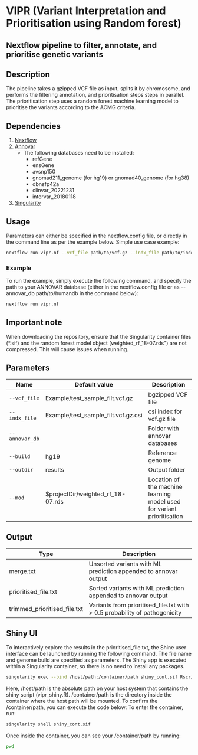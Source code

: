 # VIPR (Variant Interpretation and Prioritisation using Random forest) 

## Nextflow pipeline to filter, annotate, and prioritise genetic variants

## Description
The pipeline takes a gzipped VCF file as input, splits it by chromosome, and performs the filtering annotation, and prioritisation steps steps in parallel. The prioritisation step uses a random forest machine learning model to prioritise the variants according to the ACMG criteria.

## Dependencies
1. [Nextflow](https://www.nextflow.io)
2. [Annovar](http://annovar.openbioinformatics.org/en/latest/)
   - The following databases need to be installed:
        - refGene
        - ensGene
        - avsnp150
        - gnomad211_genome (for hg19) or gnomad40_genome (for hg38)
        - dbnsfp42a
        - clinvar_20221231
        - intervar_20180118 
3. [Singularity](https://docs.sylabs.io/guides/3.0/user-guide/index.html)

## Usage
Parameters can either be specified in the nextflow.config file, or directly in the command line as per the example below.
Simple use case example:
```bash
nextflow run vipr.nf --vcf_file path/to/vcf.gz --indx_file path/to/index --build hg19 --annovar_db path/to/humandb --outdir path/to/output/directory
```
### Example 
To run the example, simply execute the following command, and specify the path to your ANNOVAR database (either in the nextflow.config file or as --annovar_db path/to/humandb in the command below):
```bash
nextflow run vipr.nf
```

## Important note
When downloading the repository, ensure that the Singularity container files (*.sif) and the random forest model object (weighted_rf_18-07.rds") are not compressed. This will cause issues when running.

## Parameters
| Name      | Default value | Description     |
|-----------|---------------|-----------------|
| `--vcf_file`    | Example/test_sample_filt.vcf.gz | bgzipped VCF file |
| `--indx_file`     | Example/test_sample_filt.vcf.gz.csi  | csi index for vcf.gz file |
| `--annovar_db`    |    |  Folder with annovar databases |
| `--build`    |  hg19 |  Reference genome |
| `--outdir` | results  |  Output folder |
| `--mod` | $projectDir/weighted_rf_18-07.rds  |  Location of the machine learning model used for variant prioritisation |

## Output
  | Type      | Description     |
  |-----------|---------------|
  | merge.txt      | Unsorted variants with ML prediction appended to annovar output |
  | prioritised_file.txt  | Sorted variants with ML prediction appended to annovar output |
  | trimmed_prioritised_file.txt  | Variants from prioritised_file.txt with > 0.5 probability of pathogenicity |

## Shiny UI
To interactively explore the results in the prioritised_file.txt, the Shine user interface can be launched by running the following command. The file name and genome build are specified as parameters. The Shiny app is executed within a Singularity container, so there is no need to install any packages.

```bash
singularity exec --bind /host/path:/container/path shiny_cont.sif Rscript -e 'shiny::runApp("/container/path/vipr_shiny.R", launch.browser = TRUE)'
```
Here, /host/path is the absolute path on your host system that contains the shiny script (vipr_shiny.R). /container/path is the directory inside the container where the host path will be mounted. To confirm the /container/path, you can execute the code below:
To enter the container, run:
```bash
singularity shell shiny_cont.sif
```
Once inside the container, you can see your /container/path by running:
```bash
pwd
```
